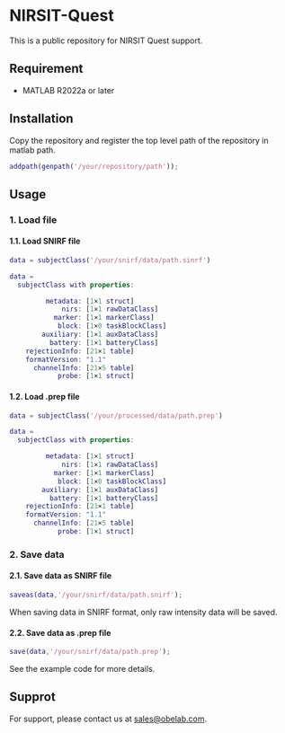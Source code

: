 # NIRSIT-Quest

This is a public repository for NIRSIT Quest support.

## Requirement

- MATLAB R2022a or later

## Installation

Copy the repository and register the top level path of the repository in matlab path.

```matlab
addpath(genpath('/your/repository/path'));
```

## Usage
### 1. Load file
#### 1.1. Load SNIRF file
```matlab
data = subjectClass('/your/snirf/data/path.sinrf')
```
```matlab
data = 
  subjectClass with properties:

         metadata: [1×1 struct]
             nirs: [1×1 rawDataClass]
           marker: [1×1 markerClass]
            block: [1×0 taskBlockClass]
        auxiliary: [1×1 auxDataClass]
          battery: [1×1 batteryClass]
    rejectionInfo: [21×1 table]
    formatVersion: "1.1"
      channelInfo: [21×5 table]
            probe: [1×1 struct]
```
#### 1.2. Load .prep file
```matlab
data = subjectClass('/your/processed/data/path.prep')
```
```matlab
data = 
  subjectClass with properties:

         metadata: [1×1 struct]
             nirs: [1×1 rawDataClass]
           marker: [1×1 markerClass]
            block: [1×0 taskBlockClass]
        auxiliary: [1×1 auxDataClass]
          battery: [1×1 batteryClass]
    rejectionInfo: [21×1 table]
    formatVersion: "1.1"
      channelInfo: [21×5 table]
            probe: [1×1 struct]
```
### 2. Save data
#### 2.1. Save data as SNIRF file
```matlab
saveas(data,'/your/snirf/data/path.snirf');
```
When saving data in SNIRF format, only raw intensity data will be saved.


#### 2.2. Save data as .prep file
```matlab
save(data,'/your/snirf/data/path.prep');
```
See the example code for more details.

## Supprot
For support, please contact us at [sales@obelab.com](<sales@obelab.com>).